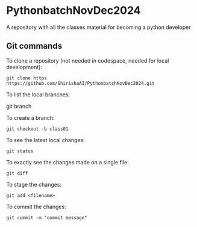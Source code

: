 # PythonbatchNovDec2024

A repository with all the classes material for becoming a python developer 


## Git commands 

To clone a repository (not needed in codespace, needed for local development):

    git clone https https://github.com/ShirishaAI/PythonbatchNovDec2024.git

To list the local branches:

   git branch

To create a branch:

    git checkout -b class01

To see the latest local changes:

    git status

To exactly see the changes made on a single file:

    git diff 

To stage the changes:
   
    git add <filename>

To commit the changes:

    git commit -m "commit message"
     
